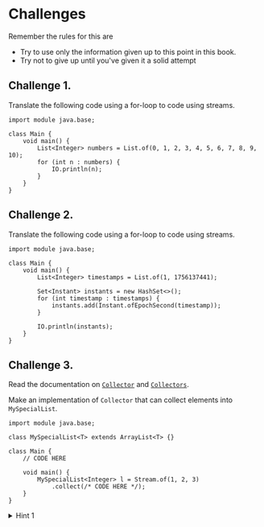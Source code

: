 # Challenges


Remember the rules for this are

- Try to use only the information given up to this point in this book.
- Try not to give up until you've given it a solid attempt

## Challenge 1.

Translate the following code using a for-loop to code using streams.

```java,editable
import module java.base;

class Main {
    void main() {
        List<Integer> numbers = List.of(0, 1, 2, 3, 4, 5, 6, 7, 8, 9, 10);
        for (int n : numbers) {
            IO.println(n);
        }
    }
}
```

## Challenge 2.

Translate the following code using a for-loop to code using streams.

```java,editable
import module java.base;

class Main {
    void main() {
        List<Integer> timestamps = List.of(1, 1756137441);

        Set<Instant> instants = new HashSet<>();
        for (int timestamp : timestamps) {
            instants.add(Instant.ofEpochSecond(timestamp));
        }

        IO.println(instants);
    }
}
```

## Challenge 3.

Read the documentation on [`Collector`](https://javadoc.mccue.dev/api/java.base/java/util/stream/Collector.html) and [`Collectors`](https://javadoc.mccue.dev/api/java.base/java/util/stream/Collector.html).

Make an implementation of `Collector` that can collect elements into `MySpecialList`.

```java,editable
import module java.base;

class MySpecialList<T> extends ArrayList<T> {}

class Main {
    // CODE HERE

    void main() {
        MySpecialList<Integer> l = Stream.of(1, 2, 3)
            .collect(/* CODE HERE */);
    }
}
```

<details>
    <summary> Hint 1 </summary>
    <p> Look at the `Collector.of` static methods </p>
</details>